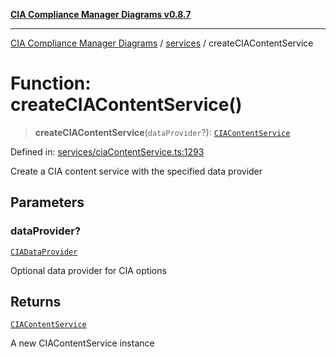 [**CIA Compliance Manager Diagrams v0.8.7**](../../README.md)

***

[CIA Compliance Manager Diagrams](../../modules.md) / [services](../README.md) / createCIAContentService

# Function: createCIAContentService()

> **createCIAContentService**(`dataProvider`?): [`CIAContentService`](../classes/CIAContentService.md)

Defined in: [services/ciaContentService.ts:1293](https://github.com/Hack23/cia-compliance-manager/blob/c1b03266cad85c2f58531e3fd0aea147fa649ae0/src/services/ciaContentService.ts#L1293)

Create a CIA content service with the specified data provider

## Parameters

### dataProvider?

[`CIADataProvider`](../../types/interfaces/CIADataProvider.md)

Optional data provider for CIA options

## Returns

[`CIAContentService`](../classes/CIAContentService.md)

A new CIAContentService instance
